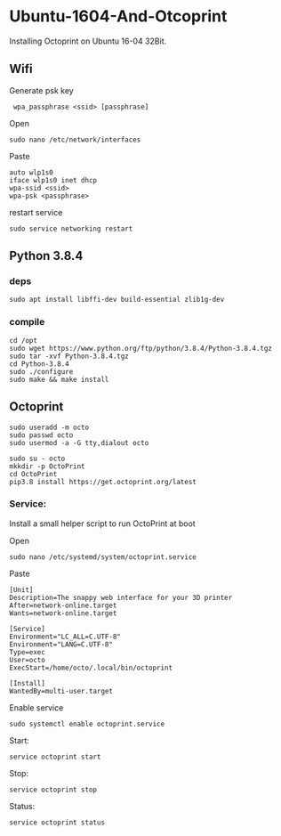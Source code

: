 # Ubuntu-1604-And-Otcoprint

Installing Octoprint on Ubuntu 16-04 32Bit.

## Wifi

Generate psk key
```
 wpa_passphrase <ssid> [passphrase]
```

Open
```
sudo nano /etc/network/interfaces
``` 

Paste
```
auto wlp1s0
iface wlp1s0 inet dhcp
wpa-ssid <ssid>
wpa-psk <passphrase>
```

restart service
```
sudo service networking restart
``` 

## Python 3.8.4

### deps
```
sudo apt install libffi-dev build-essential zlib1g-dev
``` 

### compile

```
cd /opt
sudo wget https://www.python.org/ftp/python/3.8.4/Python-3.8.4.tgz
sudo tar -xvf Python-3.8.4.tgz
cd Python-3.8.4
sudo ./configure
sudo make && make install
```

## Octoprint

```
sudo useradd -m octo
sudo passwd octo
sudo usermod -a -G tty,dialout octo

sudo su - octo
mkkdir -p OctoPrint
cd OctoPrint
pip3.8 install https://get.octoprint.org/latest
```

### Service:

Install a small helper script to run OctoPrint at boot

Open
```
sudo nano /etc/systemd/system/octoprint.service
```

Paste
```
[Unit]
Description=The snappy web interface for your 3D printer
After=network-online.target
Wants=network-online.target

[Service]
Environment="LC_ALL=C.UTF-8"
Environment="LANG=C.UTF-8"
Type=exec
User=octo
ExecStart=/home/octo/.local/bin/octoprint

[Install]
WantedBy=multi-user.target
```

Enable service
```
sudo systemctl enable octoprint.service
```

Start:
```
service octoprint start
```

Stop:
```
service octoprint stop
```

Status:
```
service octoprint status
```
